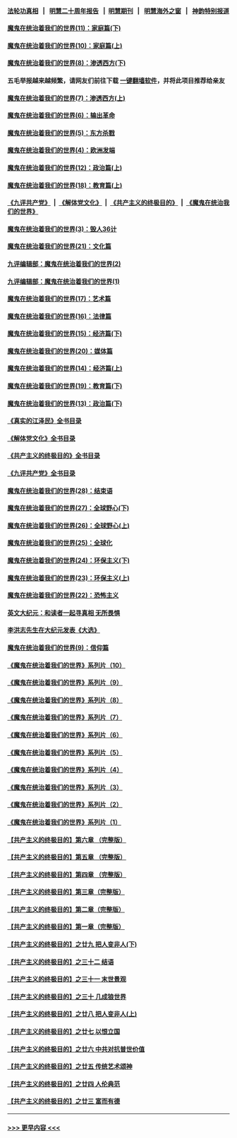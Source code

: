 #### [法轮功真相](https://github.com/gfw-breaker/truth/blob/master/README.md?t=0) &nbsp;&nbsp;|&nbsp;&nbsp; [明慧二十周年报告](https://github.com/gfw-breaker/mh-reports/blob/master/README.md?t=0) &nbsp;&nbsp;|&nbsp;&nbsp;[明慧期刊](https://github.com/gfw-breaker/mh-qikan) &nbsp;&nbsp;|&nbsp;&nbsp; [明慧海外之窗](https://github.com/gfw-breaker/mh-news/blob/master/README.md?t=0) &nbsp;&nbsp;|&nbsp;&nbsp; [神韵特别报道](https://github.com/gfw-breaker/mh-news/blob/master/shenyun.md?t=0)
#### [魔鬼在统治着我们的世界(11)：家庭篇(下)](../pages/nsc422/n10440961.md?t=11302151) 
#### [魔鬼在统治着我们的世界(10)：家庭篇(上)](../pages/nsc422/n10435448.md?t=11302151) 
#### [魔鬼在统治着我们的世界(8)：渗透西方(下)](../pages/nsc422/n10429603.md?t=11302151) 
#### 五毛举报越来越频繁，请网友们前往下载 [一键翻墙软件](https://github.com/gfw-breaker/ssr-accounts)，并将此项目推荐给亲友
#### [魔鬼在统治着我们的世界(7)：渗透西方(上)](../pages/nsc422/n10426013.md?t=11302151) 
#### [魔鬼在统治着我们的世界(6)：输出革命](../pages/nsc422/n10421536.md?t=11302151) 
#### [魔鬼在统治着我们的世界(5)：东方杀戮](../pages/nsc422/n10417707.md?t=11302151) 
#### [魔鬼在统治着我们的世界(4)：欧洲发端](../pages/nsc422/n10414890.md?t=11302151) 
#### [魔鬼在统治着我们的世界(12)：政治篇(上)](../pages/nsc422/n10444576.md?t=11302151) 
#### [魔鬼在统治着我们的世界(18)：教育篇(上)](../pages/nsc422/n10526970.md?t=11302151) 
#### [《九评共产党》](https://github.com/begood0513/9ping.md/blob/master/README.md) &nbsp;|&nbsp; [《解体党文化》](../../../../jtdwh.md/blob/master/README.md)  &nbsp;|&nbsp; [《共产主义的终极目的》](../../../../gczydzjmd.md/blob/master/README.md) &nbsp;|&nbsp; [《魔鬼在统治我们的世界》](../../../../mgztzwmdsj.md/blob/master/README.md) 
#### [魔鬼在统治着我们的世界(3)：毁人36计](../pages/nsc422/n10411583.md?t=11302151) 
#### [魔鬼在统治着我们的世界(21)：文化篇](../pages/nsc422/n10597706.md?t=11302151) 
#### [九评编辑部：魔鬼在统治着我们的世界(2)](../pages/nsc422/n10410036.md?t=11302151) 
#### [九评编辑部：魔鬼在统治着我们的世界(1)](../pages/nsc422/n10406825.md?t=11302151) 
#### [魔鬼在统治着我们的世界(17)：艺术篇](../pages/nsc422/n10499093.md?t=11302151) 
#### [魔鬼在统治着我们的世界(16)：法律篇](../pages/nsc422/n10485969.md?t=11302151) 
#### [魔鬼在统治着我们的世界(15)：经济篇(下)](../pages/nsc422/n10469975.md?t=11302151) 
#### [魔鬼在统治着我们的世界(20)：媒体篇](../pages/nsc422/n10586579.md?t=11302151) 
#### [魔鬼在统治着我们的世界(14)：经济篇(上)](../pages/nsc422/n10457370.md?t=11302151) 
#### [魔鬼在统治着我们的世界(19)：教育篇(下)](../pages/nsc422/n10564808.md?t=11302151) 
#### [魔鬼在统治着我们的世界(13)：政治篇(下)](../pages/nsc422/n10448270.md?t=11302151) 
#### [《真实的江泽民》全书目录](../pages/nsc422/n13721399.md?t=11302151) 
#### [《解体党文化》全书目录](../pages/nsc422/n13721157.md?t=11302151) 
#### [《共产主义的终极目的》全书目录](../pages/nsc422/n13721048.md?t=11302151) 
#### [《九评共产党》全书目录](../pages/nsc422/n13708085.md?t=11302151) 
#### [魔鬼在统治着我们的世界(28)：结束语](../pages/nsc422/n10936246.md?t=11302151) 
#### [魔鬼在统治着我们的世界(27)：全球野心(下)](../pages/nsc422/n10928319.md?t=11302151) 
#### [魔鬼在统治着我们的世界(26)：全球野心(上)](../pages/nsc422/n10900318.md?t=11302151) 
#### [魔鬼在统治着我们的世界(25)：全球化](../pages/nsc422/n10788205.md?t=11302151) 
#### [魔鬼在统治着我们的世界(24)：环保主义(下)](../pages/nsc422/n10695307.md?t=11302151) 
#### [魔鬼在统治着我们的世界(23)：环保主义(上)](../pages/nsc422/n10688613.md?t=11302151) 
#### [魔鬼在统治着我们的世界(22)：恐怖主义](../pages/nsc422/n10614727.md?t=11302151) 
#### [英文大纪元：和读者一起寻真相 无所畏惧](../pages/nsc422/n12542027.md?t=11302151) 
#### [李洪志先生在大纪元发表《大选》](../pages/nsc422/n12534746.md?t=11302151) 
#### [魔鬼在统治着我们的世界(9)：信仰篇](../pages/nsc422/n10432159.md?t=11302151) 
#### [《魔鬼在统治着我们的世界》系列片（10）](../pages/nsc422/n12292670.md?t=11302151) 
#### [《魔鬼在统治着我们的世界》系列片（9）](../pages/nsc422/n12290859.md?t=11302151) 
#### [《魔鬼在统治着我们的世界》系列片（8）](../pages/nsc422/n12287445.md?t=11302151) 
#### [《魔鬼在统治着我们的世界》系列片（7）](../pages/nsc422/n12283425.md?t=11302151) 
#### [《魔鬼在统治着我们的世界》系列片（6）](../pages/nsc422/n12282314.md?t=11302151) 
#### [《魔鬼在统治着我们的世界》系列片（5）](../pages/nsc422/n12281419.md?t=11302151) 
#### [《魔鬼在统治着我们的世界》系列片（4）](../pages/nsc422/n12274024.md?t=11302151) 
#### [《魔鬼在统治着我们的世界》系列片（3）](../pages/nsc422/n12271322.md?t=11302151) 
#### [《魔鬼在统治着我们的世界》系列片（2）](../pages/nsc422/n12269049.md?t=11302151) 
#### [《魔鬼在统治着我们的世界》系列片（1）](../pages/nsc422/n12267575.md?t=11302151) 
#### [【共产主义的终极目的】第六章 （完整版）](../pages/nsc422/n11428913.md?t=11302151) 
#### [【共产主义的终极目的】第五章 （完整版）](../pages/nsc422/n11428912.md?t=11302151) 
#### [【共产主义的终极目的】第四章 （完整版）](../pages/nsc422/n11428907.md?t=11302151) 
#### [【共产主义的终极目的】第三章（完整版）](../pages/nsc422/n11428848.md?t=11302151) 
#### [【共产主义的终极目的】第二章（完整版）](../pages/nsc422/n11428831.md?t=11302151) 
#### [【共产主义的终极目的】第一章（完整版）](../pages/nsc422/n11417651.md?t=11302151) 
#### [【共产主义的终极目的】之廿九 把人变非人(下)](../pages/nsc422/n11344140.md?t=11302151) 
#### [【共产主义的终极目的】之三十二 结语](../pages/nsc422/n11360535.md?t=11302151) 
#### [【共产主义的终极目的】之三十一 末世景观](../pages/nsc422/n11351129.md?t=11302151) 
#### [【共产主义的终极目的】之三十 几成狼世界](../pages/nsc422/n11348280.md?t=11302151) 
#### [【共产主义的终极目的】之廿八 把人变非人(上)](../pages/nsc422/n11340492.md?t=11302151) 
#### [【共产主义的终极目的】之廿七 以恨立国](../pages/nsc422/n11336944.md?t=11302151) 
#### [【共产主义的终极目的】之廿六 中共对抗普世价值](../pages/nsc422/n11324785.md?t=11302151) 
#### [【共产主义的终极目的】之廿五 传统艺术颂神](../pages/nsc422/n11296396.md?t=11302151) 
#### [【共产主义的终极目的】之廿四 人伦典范](../pages/nsc422/n11296397.md?t=11302151) 
#### [【共产主义的终极目的】之廿三 富而有德](../pages/nsc422/n11283598.md?t=11302151) 

----
#### [ >>> 更早内容 <<< ](../indexes/nsc422-earlier.md)
